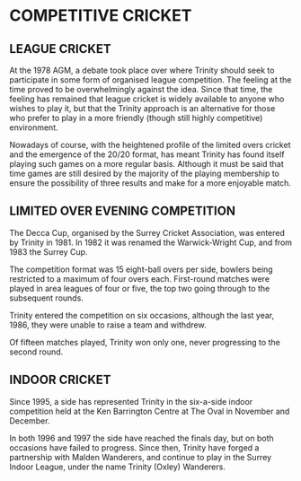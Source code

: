 # COMPETITIVE CRICKET

## LEAGUE CRICKET

At the 1978 AGM, a debate took place over where Trinity should seek to participate in some form of organised league competition. The feeling at the time proved to be overwhelmingly against the idea.
Since that time, the feeling has remained that league cricket is widely available to anyone who wishes to play it, but that the Trinity approach is an alternative for those who prefer to play in a more friendly (though still highly competitive) environment.

Nowadays of course, with the heightened profile of the limited overs cricket and the emergence of the 20/20 format, has meant Trinity has found itself playing such games on a more regular basis. Although it must be said that time games are still desired by the majority of the playing membership to ensure the possibility of three results and make for a more enjoyable match.

## LIMITED OVER EVENING COMPETITION

The Decca Cup, organised by the Surrey Cricket Association, was entered by Trinity in 1981. In 1982 it was renamed the Warwick-Wright Cup, and from 1983 the Surrey Cup.

The competition format was 15 eight-ball overs per side, bowlers being restricted to a maximum of four overs each. First-round matches were played in area leagues of four or five, the top two going through to the subsequent rounds.

Trinity entered the competition on six occasions, although the last year, 1986, they were unable to raise a team and withdrew.

Of fifteen matches played, Trinity won only one, never progressing to the second round.

## INDOOR CRICKET

Since 1995, a side has represented Trinity in the six-a-side indoor competition held at the Ken Barrington Centre at The Oval in November and December.

In both 1996 and 1997 the side have reached the finals day, but on both occasions have failed to progress.
Since then, Trinity have forged a partnership with Malden Wanderers, and continue to play in the Surrey Indoor League, under the name Trinity (Oxley) Wanderers.